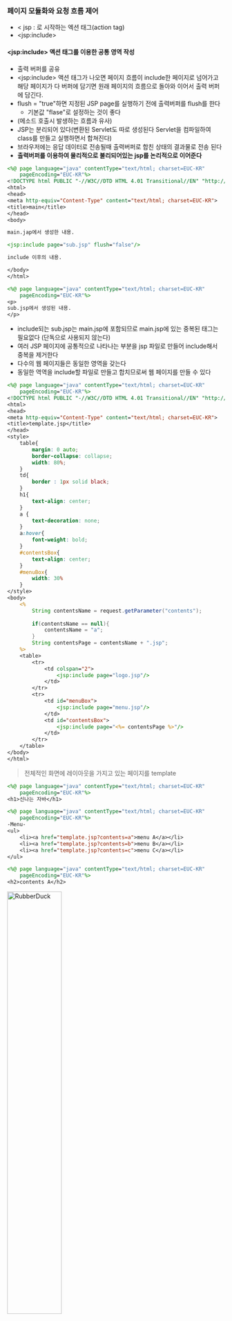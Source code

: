 ### 페이지 모듈화와 요청 흐름 제어
* &lt; jsp : 로 시작하는 엑션 태그(action tag)
* &lt;jsp:include&gt; 
#### &lt;jsp:include&gt; 액션 태그를 이용한 공통 영역 작성
* 출력 버퍼를 공유
* &lt;jsp:include&gt; 액션 태그가 나오면 페이지 흐름이 include한 페이지로 넘어가고 해당 페이지가 다 버퍼에 담기면 원래 페이지의 흐름으로 돌아와 이어서 출력 버퍼에 담긴다.
* flush = "true"하면 지정된 JSP page를 실행하기 전에 출력버퍼를 flush를 한다
  * 기본값 "flase"로 설정하는 것이 좋다
* (메소드 호출시 발생하는 흐름과 유사)
* JSP는 분리되어 있다(변환된 Servlet도 따로 생성된다 Servlet을 컴파일하여 class를 만들고 실행하면서 합쳐진다)
* 브라우저에는 응답 데이터로 전송될때 출력버퍼로 합친 상태의 결과물로 전송 된다
* **출력버퍼를 이용하여 물리적으로 불리되어있는 jsp를 논리적으로 이어준다**
```jsp
<%@ page language="java" contentType="text/html; charset=EUC-KR"
    pageEncoding="EUC-KR"%>
<!DOCTYPE html PUBLIC "-//W3C//DTD HTML 4.01 Transitional//EN" "http://www.w3.org/TR/html4/loose.dtd">
<html>
<head>
<meta http-equiv="Content-Type" content="text/html; charset=EUC-KR">
<title>main</title>
</head>
<body>

main.jap에서 생성한 내용.

<jsp:include page="sub.jsp" flush="false"/>

include 이후의 내용.

</body>
</html>
```
```jsp
<%@ page language="java" contentType="text/html; charset=EUC-KR"
    pageEncoding="EUC-KR"%>
<p>
sub.jsp에서 생성된 내용.
</p>
```
* include되는 sub.jsp는 main.jsp에 포함되므로 main.jsp에 있는 중복된 태그는 필요없다 (단독으로 사용되지 않는다)
* 여러 JSP 페이지에 공통적으로 나타나는 부분을 jsp 파일로 만들어 include해서 중복을 제거한다
* 다수의 웹 페이지들은 동일한 영역을 갖는다
* 동일한 역역을 include할 파일로 만들고 합치므로써 웹 페이지를 만들 수 있다
```JSP
<%@ page language="java" contentType="text/html; charset=EUC-KR"
    pageEncoding="EUC-KR"%>
<!DOCTYPE html PUBLIC "-//W3C//DTD HTML 4.01 Transitional//EN" "http://www.w3.org/TR/html4/loose.dtd">
<html>
<head>
<meta http-equiv="Content-Type" content="text/html; charset=EUC-KR">
<title>template.jsp</title>
</head>
<style>
	table{
		margin: 0 auto;
		border-collapse: collapse;
		width: 80%;
	}
	td{
		border : 1px solid black;
	}
	h1{
		text-align: center;
	}
	a {
		text-decoration: none;
	}
	a:hover{
		font-weight: bold;
	}
	#contentsBox{
		text-align: center;
	}
	#menuBox{
		width: 30%
	}
</style>
<body>
	<%
		String contentsName = request.getParameter("contents");
	
		if(contentsName == null){
			contentsName = "a";
		}
		String contentsPage = contentsName + ".jsp";
	%>
	<table>
		<tr>
			<td colspan="2">
				<jsp:include page="logo.jsp"/>
			</td>
		</tr>
		<tr>
			<td id="menuBox">
				<jsp:include page="menu.jsp"/>
			</td>
			<td id="contentsBox">
				<jsp:include page="<%= contentsPage %>"/>
			</td>
		</tr>
	</table>
</body>
</html>
```
> 전체적인 화면에 레이아웃을 가지고 있는 페이지를 template  
```jsp
<%@ page language="java" contentType="text/html; charset=EUC-KR"
    pageEncoding="EUC-KR"%>
<h1>신나는 자바</h1>
```
```jsp
<%@ page language="java" contentType="text/html; charset=EUC-KR"
    pageEncoding="EUC-KR"%>
-Menu-
<ul>
	<li><a href="template.jsp?contents=a">menu A</a></li>
	<li><a href="template.jsp?contents=b">menu B</a></li>
	<li><a href="template.jsp?contents=c">menu C</a></li>
</ul>
```
```jsp
<%@ page language="java" contentType="text/html; charset=EUC-KR"
    pageEncoding="EUC-KR"%>
<h2>contents A</h2>
```
<img src="https://postfiles.pstatic.net/MjAyMjA3MjBfMTEy/MDAxNjU4MzExMjI3ODk0.7zjIvrDYaCqmi2xSJN-GwYnB2_7Y1MkWDSom4NTu4esg.Qh5tiKMndVJw0EpztH1fpbtpo2LnILUTAkE7meAVFLEg.PNG.forget980/image.png?type=w580" width="50%" height="50%" title="px(픽셀) 크기 설정" alt="RubberDuck"></img>
* main.jsp가 실행되때 include로 sub.jsp가 실행되고 두 jsp에서 동일한 request 객체를 가진다
